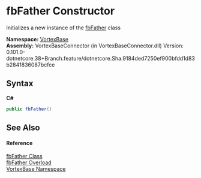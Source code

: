 # fbFather Constructor 
 

Initializes a new instance of the <a href="T_VortexBase_fbFather.md">fbFather</a> class

**Namespace:**&nbsp;<a href="N_VortexBase.md">VortexBase</a><br />**Assembly:**&nbsp;VortexBaseConnector (in VortexBaseConnector.dll) Version: 0.101.0-dotnetcore.38+Branch.feature/dotnetcore.Sha.9184ded7250ef900bfdd1d83b2841836087bcfce

## Syntax

**C#**<br />
``` C#
public fbFather()
```


## See Also


#### Reference
<a href="T_VortexBase_fbFather.md">fbFather Class</a><br /><a href="Overload_VortexBase_fbFather__ctor.md">fbFather Overload</a><br /><a href="N_VortexBase.md">VortexBase Namespace</a><br />